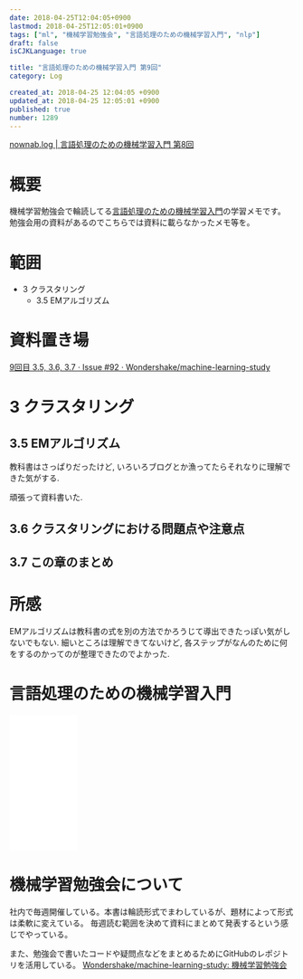 ```yaml
---
date: 2018-04-25T12:04:05+0900
lastmod: 2018-04-25T12:05:01+0900
tags: ["ml", "機械学習勉強会", "言語処理のための機械学習入門", "nlp"]
draft: false
isCJKLanguage: true

title: "言語処理のための機械学習入門 第9回"
category: Log

created_at: 2018-04-25 12:04:05 +0900
updated_at: 2018-04-25 12:05:01 +0900
published: true
number: 1289
---
```


[nownab.log | 言語処理のための機械学習入門 第8回](https://blog.nownabe.com/2018/04/09/1281.html)

# 概要
機械学習勉強会で輪読してる[言語処理のための機械学習入門](http://amzn.to/2BFQSee)の学習メモです。
勉強会用の資料があるのでこちらでは資料に載らなかったメモ等を。

# 範囲
* 3 クラスタリング
    * 3.5 EMアルゴリズム

# 資料置き場

[9回目 3.5, 3.6, 3.7 · Issue #92 · Wondershake/machine-learning-study](https://github.com/Wondershake/machine-learning-study/issues/92)

# 3 クラスタリング

## 3.5 EMアルゴリズム

教科書はさっぱりだったけど, いろいろブログとか漁ってたらそれなりに理解できた気がする.

頑張って資料書いた.

## 3.6 クラスタリングにおける問題点や注意点

## 3.7 この章のまとめ

# 所感

EMアルゴリズムは教科書の式を別の方法でかろうじて導出できたっぽい気がしないでもない.
細いところは理解できてないけど, 各ステップがなんのために何をするのかってのが整理できたのでよかった.

# 言語処理のための機械学習入門
<iframe style="width:120px;height:240px;" marginwidth="0" marginheight="0" scrolling="no" frameborder="0" src="//rcm-fe.amazon-adsystem.com/e/cm?lt1=_blank&bc1=000000&IS2=1&bg1=FFFFFF&fc1=000000&lc1=0000FF&t=nownabe0c-22&o=9&p=8&l=as4&m=amazon&f=ifr&ref=as_ss_li_til&asins=4339027510&linkId=1c6291b86381f20d113796257356ef1b"></iframe>

# 機械学習勉強会について
社内で毎週開催している。本書は輪読形式でまわしているが、題材によって形式は柔軟に変えている。
毎週読む範囲を決めて資料にまとめて発表するという感じでやっている。

また、勉強会で書いたコードや疑問点などをまとめるためにGitHubのレポジトリを活用している。
[Wondershake/machine-learning-study: 機械学習勉強会](https://github.com/Wondershake/machine-learning-study)

```math
```
